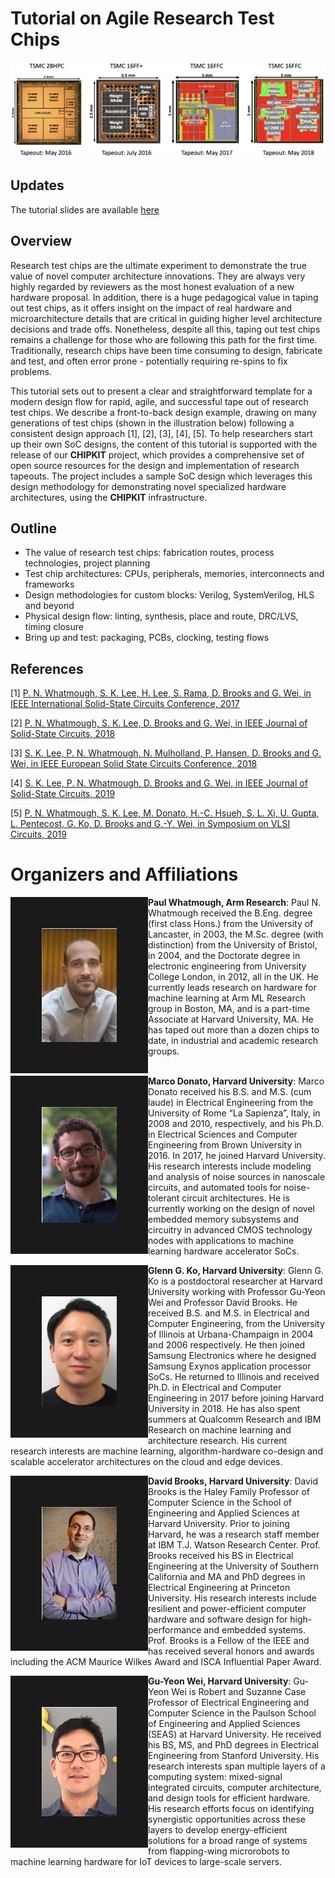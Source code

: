 # Tutorial on Agile Research Test Chips

![Harvard Chip Gallery](./images/Chip_Gallery.png)

## Updates

The tutorial slides are available [here](https://github.com/mrc-donato/CHIPKIT-Tutorial/raw/master/docs/CHIPKIT_Tutorial_MICRO52.pdf)

## Overview

Research test chips are the ultimate experiment to demonstrate the true value of novel computer architecture innovations. They are always very highly regarded by reviewers as the most honest evaluation of a new hardware proposal.  In addition, there is a huge pedagogical value in taping out test chips, as it offers insight on the impact of real hardware and microarchitecture details that are critical in guiding higher level architecture decisions and trade offs.  Nonetheless, despite all this, taping out test chips remains a challenge for those who are following this path for the first time.  Traditionally, research chips have been time consuming to design, fabricate and test, and often error prone - potentially requiring re-spins to fix problems.

This tutorial sets out to present a clear and straightforward template for a modern design flow for rapid, agile, and successful tape out of research test chips. We describe a front-to-back design example, drawing on many generations of test chips (shown in the illustration below) following a consistent design approach [1], [2], [3], [4], [5].  To help researchers start up their own SoC designs, the content of this tutorial is supported with the release of our **CHIPKIT** project, which provides a comprehensive set of open source resources for the design and implementation of research tapeouts. The project includes a sample SoC design which leverages this design methodology for demonstrating novel specialized hardware architectures, using the **CHIPKIT** infrastructure.

## Outline

* The value of research test chips: fabrication routes, process technologies, project planning
* Test chip architectures: CPUs, peripherals, memories, interconnects and frameworks
* Design methodologies for custom blocks: Verilog, SystemVerilog, HLS and beyond
* Physical design flow: linting, synthesis, place and route, DRC/LVS, timing closure
* Bring up and test: packaging, PCBs, clocking, testing flows

## References
[1] [P. N. Whatmough, S. K. Lee, H. Lee, S. Rama, D. Brooks and G. Wei, in IEEE International Solid-State Circuits Conference, 2017](https://ieeexplore.ieee.org/abstract/document/7870351)

[2] [P. N. Whatmough, S. K. Lee, D. Brooks and G. Wei, in IEEE Journal of Solid-State Circuits, 2018](https://ieeexplore.ieee.org/abstract/document/8387436)

[3] [S. K. Lee, P. N. Whatmough, N. Mulholland, P. Hansen, D. Brooks and G. Wei, in IEEE European Solid State Circuits Conference, 2018](https://ieeexplore.ieee.org/abstract/document/8494245)

[4] [S. K. Lee, P. N. Whatmough, D. Brooks and G. Wei, in IEEE Journal of Solid-State Circuits, 2019](https://ieeexplore.ieee.org/abstract/document/8715387)

[5] [P. N. Whatmough, S. K. Lee, M. Donato, H.-C. Hsueh, S. L. Xi, U. Gupta, L. Pentecost, G. Ko, D. Brooks and G.-Y. Wei, in Symposium on VLSI Circuits, 2019](https://ieeexplore.ieee.org/document/8778002)


# Organizers and Affiliations


<p><img src="images/PNW.png" width="120" align="left" border="50px"> <b>Paul Whatmough, Arm Research</b>: Paul N. Whatmough received the B.Eng. degree (first class Hons.) from the University of Lancaster, in 2003, the M.Sc. degree (with distinction) from the University of Bristol, in 2004, and the Doctorate degree in electronic engineering from University College London, in 2012, all in the UK.  He currently leads research on hardware for machine learning at Arm ML Research group in Boston, MA, and is a part-time Associate at Harvard University, MA. He has taped out more than a dozen chips to date, in industrial and academic research groups.<br><br></p>


<p><img src="images/MD.png" width="120" align="left" border="50px"> <b>Marco Donato, Harvard University</b>: Marco Donato received his B.S. and M.S. (cum laude) in Electrical Engineering from the University of Rome “La Sapienza”, Italy, in 2008 and 2010, respectively, and his Ph.D. in Electrical Sciences and Computer Engineering from Brown University in 2016. In 2017, he joined Harvard University. His research interests include modeling and analysis of noise sources in nanoscale circuits, and automated tools for noise-tolerant circuit architectures. He is currently working on the design of novel embedded memory subsystems and circuitry in advanced CMOS technology nodes with applications to machine learning hardware accelerator SoCs.</p>

<p><img src="images/GK.png" width="120" align="left" border="50px"> <b>Glenn G. Ko, Harvard University</b>: Glenn G. Ko is a postdoctoral researcher at Harvard University working with Professor Gu-Yeon Wei and Professor David Brooks. He received B.S. and M.S. in Electrical and Computer Engineering, from the University of Illinois at Urbana-Champaign in 2004 and 2006 respectively. He then joined Samsung Electronics where he designed Samsung Exynos application processor SoCs. He returned to Illinois and received Ph.D. in Electrical and Computer Engineering in 2017 before joining Harvard University in 2018. He has also spent summers at Qualcomm Research and IBM Research on machine learning and architecture research. His current research interests are machine learning, algorithm-hardware co-design and scalable accelerator architectures on the cloud and edge devices.</p>

<p><img src="images/DB.png" width="120" align="left" border="50px"> <b>David Brooks, Harvard University</b>: David Brooks is the Haley Family Professor of Computer Science in the School of Engineering and Applied Sciences at Harvard University. Prior to joining Harvard, he was a research staff member at IBM T.J. Watson Research Center. Prof. Brooks received his BS in Electrical Engineering at the University of Southern California and MA and PhD degrees in Electrical Engineering at Princeton University. His research interests include resilient and power-efficient computer hardware and software design for high-performance and embedded systems. Prof. Brooks is a Fellow of the IEEE and has received several honors and awards including the ACM Maurice Wilkes Award and ISCA Influential Paper Award.</p>

<p><img src="images/GYW.png" width="120" align="left" border="50px"> <b>Gu-Yeon Wei, Harvard University</b>: Gu-Yeon Wei is Robert and Suzanne Case Professor of Electrical Engineering and Computer Science in the Paulson School of Engineering and Applied Sciences (SEAS) at Harvard University. He received his BS, MS, and PhD degrees in Electrical Engineering from Stanford University. His research interests span multiple layers of a computing system: mixed-signal integrated circuits, computer architecture, and design tools for efficient hardware. His research efforts focus on identifying synergistic opportunities across these layers to develop energy-efficient solutions for a broad range of systems from flapping-wing microrobots to machine learning hardware for IoT devices to large-scale servers.</p>
